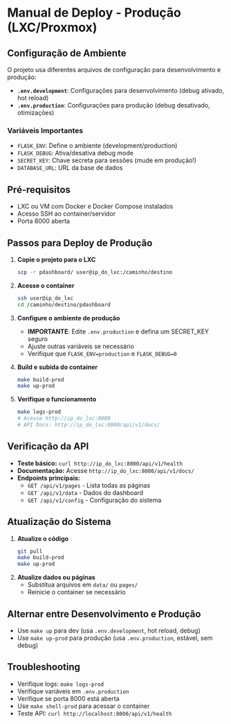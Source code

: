 # Manual de Deploy - Produção (LXC/Proxmox)

## Configuração de Ambiente

O projeto usa diferentes arquivos de configuração para desenvolvimento e produção:

- **`.env.development`**: Configurações para desenvolvimento (debug ativado, hot reload)
- **`.env.production`**: Configurações para produção (debug desativado, otimizações)

### Variáveis Importantes
- `FLASK_ENV`: Define o ambiente (development/production)
- `FLASK_DEBUG`: Ativa/desativa debug mode
- `SECRET_KEY`: Chave secreta para sessões (mude em produção!)
- `DATABASE_URL`: URL da base de dados

## Pré-requisitos
- LXC ou VM com Docker e Docker Compose instalados
- Acesso SSH ao container/servidor
- Porta 8000 aberta

## Passos para Deploy de Produção

1. **Copie o projeto para o LXC**
   ```bash
   scp -r pdashboard/ user@ip_do_lxc:/caminho/destino
   ```
2. **Acesse o container**
   ```bash
   ssh user@ip_do_lxc
   cd /caminho/destino/pdashboard
   ```
3. **Configure o ambiente de produção**
   - **IMPORTANTE**: Edite `.env.production` e defina um SECRET_KEY seguro
   - Ajuste outras variáveis se necessário
   - Verifique que `FLASK_ENV=production` e `FLASK_DEBUG=0`

4. **Build e subida do container**
   ```bash
   make build-prod
   make up-prod
   ```
5. **Verifique o funcionamento**
   ```bash
   make logs-prod
   # Acesse http://ip_do_lxc:8000
   # API Docs: http://ip_do_lxc:8000/api/v1/docs/
   ```

## Verificação da API
- **Teste básico:** `curl http://ip_do_lxc:8000/api/v1/health`
- **Documentação:** Acesse `http://ip_do_lxc:8000/api/v1/docs/`
- **Endpoints principais:**
  - `GET /api/v1/pages` - Lista todas as páginas
  - `GET /api/v1/data` - Dados do dashboard
  - `GET /api/v1/config` - Configuração do sistema

## Atualização do Sistema

1. **Atualize o código**
   ```bash
   git pull
   make build-prod
   make up-prod
   ```
2. **Atualize dados ou páginas**
   - Substitua arquivos em `data/` ou `pages/`
   - Reinicie o container se necessário

## Alternar entre Desenvolvimento e Produção
- Use `make up` para dev (usa `.env.development`, hot reload, debug)
- Use `make up-prod` para produção (usa `.env.production`, estável, sem debug)

## Troubleshooting
- Verifique logs: `make logs-prod`
- Verifique variáveis em `.env.production`
- Verifique se porta 8000 está aberta
- Use `make shell-prod` para acessar o container
- Teste API: `curl http://localhost:8000/api/v1/health` 